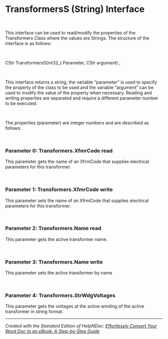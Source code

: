 # TransformersS (String) Interface

&nbsp;

This interface can be used to read/modify the properties of the Transformers Class where the values are Strings. The structure of the interface is as follows:

&nbsp;

CStr TransformersS(int32\_t Parameter, CStr argument) ;

&nbsp;

This interface returns a string, the variable “parameter” is used to specify the property of the class to be used and the variable “argument” can be used to modify the value of the property when necessary. Reading and writing properties are separated and require a different parameter number to be executed.

&nbsp;

The properties (parameter) are integer numbers and are described as follows:

&nbsp;

### Parameter 0: Transformers.XfmrCode read

This parameter gets the name of an XfrmCode that supplies electrical parameters for this transformer.

&nbsp;

### Parameter 1: Transformers.XfmrCode write

This parameter sets the name of an XfrmCode that supplies electrical parameters for this transformer.

&nbsp;

### Parameter 2: Transformers.Name read

This parameter gets the active transformer name.

&nbsp;

### Parameter 3: Transformers.Name write

This parameter sets the active transformer by name

&nbsp;

### Parameter 4: Transformers.StrWdgVoltages

This parameter gets the voltages at the active winding of the active transformer in string format.


***
_Created with the Standard Edition of HelpNDoc: [Effortlessly Convert Your Word Doc to an eBook: A Step-by-Step Guide](<https://www.helpndoc.com/step-by-step-guides/how-to-convert-a-word-docx-file-to-an-epub-or-kindle-ebook/>)_
